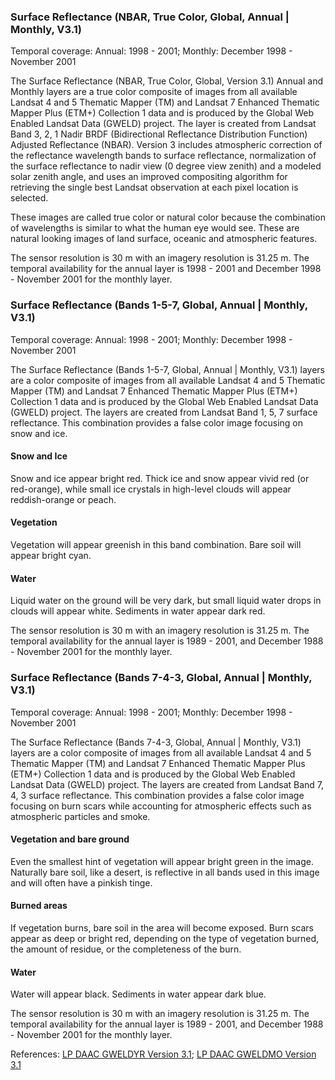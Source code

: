 ### Surface Reflectance (NBAR, True Color, Global, Annual | Monthly, V3.1)
Temporal coverage: Annual: 1998 - 2001; Monthly: December 1998 - November 2001

The Surface Reflectance (NBAR, True Color, Global, Version 3.1) Annual and Monthly layers are a true color composite of images from all available Landsat 4 and 5 Thematic Mapper (TM) and Landsat 7 Enhanced Thematic Mapper Plus (ETM+) Collection 1 data and is produced by the Global Web Enabled Landsat Data (GWELD) project. The layer is created from Landsat Band 3, 2, 1 Nadir BRDF (Bidirectional Reflectance Distribution Function) Adjusted Reflectance (NBAR). Version 3 includes atmospheric correction of the reflectance wavelength bands to surface reflectance, normalization of the surface reflectance to nadir view (0 degree view zenith) and a modeled solar zenith angle, and uses an improved compositing algorithm for retrieving the single best Landsat observation at each pixel location is selected.

These images are called true color or natural color because the combination of wavelengths is similar to what the human eye would see. These are natural looking images of land surface, oceanic and atmospheric features.

The sensor resolution is 30 m with an imagery resolution is 31.25 m. The temporal availability for the annual layer is 1998 - 2001 and December 1998 - November 2001 for the monthly layer.

### Surface Reflectance (Bands 1-5-7, Global, Annual | Monthly, V3.1)
Temporal coverage: Annual: 1998 - 2001; Monthly: December 1998 - November 2001

The Surface Reflectance (Bands 1-5-7, Global, Annual | Monthly, V3.1) layers are a color composite of images from all available Landsat 4 and 5 Thematic Mapper (TM) and Landsat 7 Enhanced Thematic Mapper Plus (ETM+) Collection 1 data and is produced by the Global Web Enabled Landsat Data (GWELD) project. The layers are created from Landsat Band 1, 5, 7 surface reflectance. This combination provides a false color image focusing on snow and ice.

#### Snow and Ice
Snow and ice appear bright red. Thick ice and snow appear vivid red (or red-orange), while small ice crystals in high-level clouds will appear reddish-orange or peach.

#### Vegetation
Vegetation will appear greenish in this band combination. Bare soil will appear bright cyan.

#### Water
Liquid water on the ground will be very dark, but small liquid water drops in clouds will appear white. Sediments in water appear dark red.

The sensor resolution is 30 m with an imagery resolution is 31.25 m. The temporal availability for the annual layer is 1989 - 2001, and December 1988 - November 2001 for the monthly layer.

### Surface Reflectance (Bands 7-4-3, Global, Annual | Monthly, V3.1)
Temporal coverage: Annual: 1998 - 2001; Monthly: December 1998 - November 2001

The Surface Reflectance (Bands 7-4-3, Global, Annual | Monthly, V3.1) layers are a color composite of images from all available Landsat 4 and 5 Thematic Mapper (TM) and Landsat 7 Enhanced Thematic Mapper Plus (ETM+) Collection 1 data and is produced by the Global Web Enabled Landsat Data (GWELD) project. The layers are created from Landsat Band 7, 4, 3 surface reflectance. This combination provides a false color image focusing on burn scars while accounting for atmospheric effects such as atmospheric particles and smoke.

#### Vegetation and bare ground
Even the smallest hint of vegetation will appear bright green in the image. Naturally bare soil, like a desert, is reflective in all bands used in this image and will often have a pinkish tinge.

#### Burned areas
If vegetation burns, bare soil in the area will become exposed. Burn scars appear as deep or bright red, depending on the type of vegetation burned, the amount of residue, or the completeness of the burn.

#### Water
Water will appear black. Sediments in water appear dark blue.

The sensor resolution is 30 m with an imagery resolution is 31.25 m. The temporal availability for the annual layer is 1989 - 2001, and December 1988 - November 2001 for the monthly layer.

References: [LP DAAC GWELDYR Version 3.1](https://doi.org/10.5067/MEaSUREs/GWELD/GWELDYR.031); [LP DAAC GWELDMO Version 3.1](https://doi.org/10.5067/MEaSUREs/GWELD/GWELDMO.031)